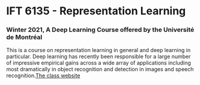# IFT 6135 - Representation Learning

### Winter 2021, A Deep Learning Course offered by the Université de Montréal
This is a course on representation learning in general and deep learning in particular. Deep learning has recently been responsible for a large number of impressive empirical gains across a wide array of applications including most dramatically in object recognition and detection in images and speech recognition.[The class website](https://sites.google.com/view/ift6135-h2021/course-description)
